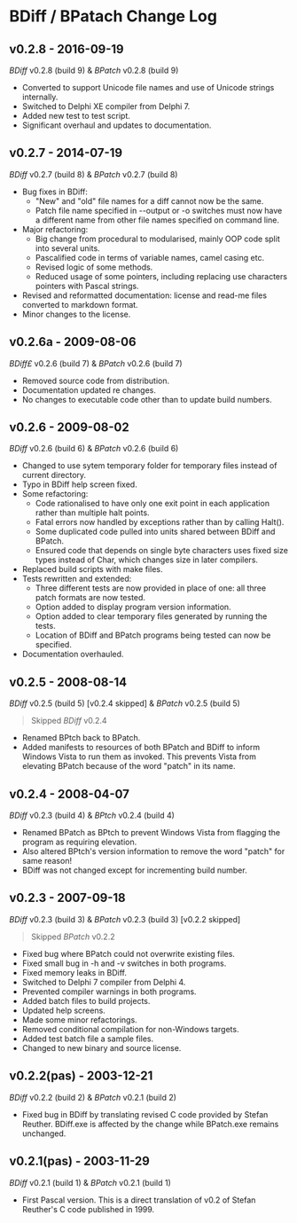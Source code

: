 # BDiff / BPatach Change Log

## v0.2.8 - 2016-09-19

_BDiff_ v0.2.8 (build 9) & _BPatch_ v0.2.8 (build 9)

* Converted to support Unicode file names and use of Unicode strings internally.
* Switched to Delphi XE compiler from Delphi 7.
* Added new test to test script.
* Significant overhaul and updates to documentation.

## v0.2.7 - 2014-07-19

_BDiff_ v0.2.7 (build 8) & _BPatch_ v0.2.7 (build 8)

* Bug fixes in BDiff:
  * "New" and "old" file names for a diff cannot now be the same.
  * Patch file name specified in --output or -o switches must now have a different name from other file names specified on command line.
* Major refactoring:
  * Big change from procedural to modularised, mainly OOP code split into several units.
  * Pascalified code in terms of variable names, camel casing etc.
  * Revised logic of some methods.
  * Reduced usage of some pointers, including replacing use characters pointers with Pascal strings.
* Revised and reformatted documentation: license and read-me files converted to markdown format.
* Minor changes to the license.

## v0.2.6a - 2009-08-06

_BDiff£_ v0.2.6 (build 7) & _BPatch_ v0.2.6 (build 7)

* Removed source code from distribution.
* Documentation updated re changes.
* No changes to executable code other than to update build numbers.

## v0.2.6 - 2009-08-02

_BDiff_ v0.2.6 (build 6) & _BPatch_ v0.2.6 (build 6)

* Changed to use sytem temporary folder for temporary files instead of current directory.
* Typo in BDiff help screen fixed.
* Some refactoring:
  * Code rationalised to have only one exit point in each application rather than multiple halt points.
  * Fatal errors now handled by exceptions rather than by calling Halt().
  * Some duplicated code pulled into units shared between BDiff and BPatch.
  * Ensured code that depends on single byte characters uses fixed size types instead of Char, which changes size in later compilers.
* Replaced build scripts with make files.
* Tests rewritten and extended:
  * Three different tests are now provided in place of one: all three patch formats are now tested.
  * Option added to display program version information.
  * Option added to clear temporary files generated by running the tests.
  * Location of BDiff and BPatch programs being tested can now be specified.
* Documentation overhauled.

## v0.2.5 - 2008-08-14

_BDiff_ v0.2.5 (build 5) [v0.2.4 skipped] & _BPatch_ v0.2.5 (build 5)

> Skipped _BDiff_ v0.2.4

* Renamed BPtch back to BPatch.
* Added manifests to resources of both BPatch and BDiff to inform Windows Vista to run them as invoked. This prevents Vista from elevating BPatch because of the word "patch" in its name.

## v0.2.4 - 2008-04-07

_BDiff_ v0.2.3 (build 4) & _BPtch_ v0.2.4 (build 4)

* Renamed BPatch as BPtch to prevent Windows Vista from flagging the program as requiring elevation.
* Also altered BPtch's version information to remove the word "patch" for same reason!
* BDiff was not changed except for incrementing build number.

## v0.2.3 - 2007-09-18

_BDiff_ v0.2.3 (build 3) & _BPatch_ v0.2.3 (build 3) [v0.2.2 skipped]

> Skipped _BPatch_ v0.2.2

* Fixed bug where BPatch could not overwrite existing files.
* Fixed small bug in -h and -v switches in both programs.
* Fixed memory leaks in BDiff.
* Switched to Delphi 7 compiler from Delphi 4.
* Prevented compiler warnings in both programs.
* Added batch files to build projects.
* Updated help screens.
* Made some minor refactorings.
* Removed conditional compilation for non-Windows targets.
* Added test batch file a sample files.
* Changed to new binary and source license.

## v0.2.2(pas) - 2003-12-21

_BDiff_ v0.2.2 (build 2) & _BPatch_ v0.2.1 (build 2)

* Fixed bug in BDiff by translating revised C code provided by Stefan Reuther. BDiff.exe is affected by the change while BPatch.exe remains unchanged.

## v0.2.1(pas) - 2003-11-29

_BDiff_ v0.2.1 (build 1) & _BPatch_ v0.2.1 (build 1)

* First Pascal version. This is a direct translation of v0.2 of Stefan Reuther's C code published in 1999.
